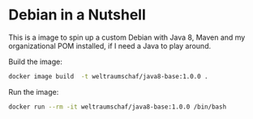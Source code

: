 # Debian in a Nutshell

This is a image to spin up a custom Debian with Java 8, Maven and my organizational POM installed, if I need a Java to play around.

Build the image:

```bash
docker image build  -t weltraumschaf/java8-base:1.0.0 .
```

Run the image:

```bash
docker run --rm -it weltraumschaf/java8-base:1.0.0 /bin/bash
```
